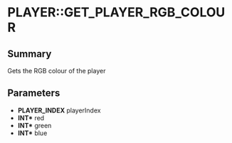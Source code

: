 # PLAYER::GET_PLAYER_RGB_COLOUR

## Summary
Gets the RGB colour of the player

## Parameters
* **PLAYER_INDEX** playerIndex
* **INT\*** red
* **INT\*** green
* **INT\*** blue